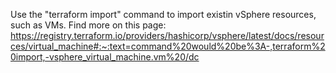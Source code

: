 Use the "terraform import" command to import existin vSphere resources, such as VMs. Find more on this page:
https://registry.terraform.io/providers/hashicorp/vsphere/latest/docs/resources/virtual_machine#:~:text=command%20would%20be%3A-,terraform%20import,-vsphere_virtual_machine.vm%20/dc